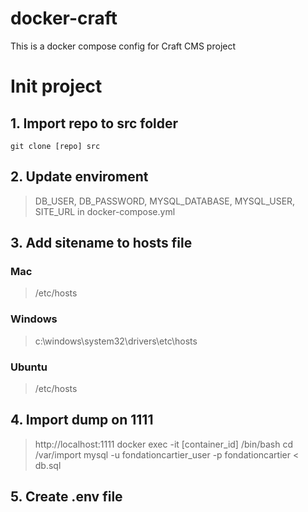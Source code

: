 # docker-craft

This is a docker compose config for Craft CMS project

# Init project

## 1. Import repo to src folder
```
git clone [repo] src
```

## 2. Update enviroment
> DB_USER, DB_PASSWORD, MYSQL_DATABASE, MYSQL_USER, SITE_URL in docker-compose.yml

## 3. Add sitename to hosts file
### Mac
> /etc/hosts

### Windows
> c:\windows\system32\drivers\etc\hosts

### Ubuntu
> /etc/hosts

## 4. Import dump on 1111
> http://localhost:1111
docker exec -it [container_id] /bin/bash
cd /var/import
mysql -u fondationcartier_user -p fondationcartier < db.sql

## 5. Create .env file


